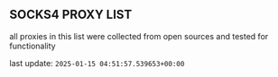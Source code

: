 ## SOCKS4 PROXY LIST

all proxies in this list were collected from open sources and tested for functionality

last update: `2025-01-15 04:51:57.539653+00:00`